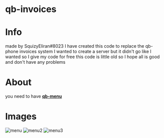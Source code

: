 # qb-invoices
# Info
made by SquizyEliran#8023
I have created this code to replace the qb-phone invoices system
I wanted to create a server but it didn't go like I wanted so I give my code for free
this code is little old so I hope all is good and don't have any problems
# About
you need to have **[qb-menu](https://github.com/qbcore-framework/qb-menu)**
# Images
![menu](https://i.gyazo.com/60a84ccc9053bc25a90432662bda25a9.png)
![menu2](https://i.gyazo.com/ca4485d5251f8802efeb63c6cda50e06.png)
![menu3](https://i.gyazo.com/872d5714262988a55641d81c62bc846a.png)
